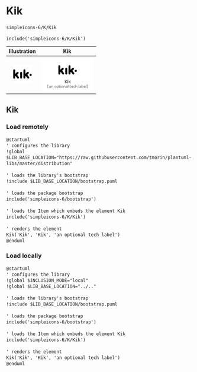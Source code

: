 # Kik


```text
simpleicons-6/K/Kik
```

```text
include('simpleicons-6/K/Kik')
```



| Illustration | Kik |
| :---: | :---: |
| ![illustration for Illustration](../../simpleicons-6/K/Kik.png) | ![illustration for Kik](../../simpleicons-6/K/Kik.Local.png) |




## Kik

### Load remotely
```plantuml
@startuml
' configures the library
!global $LIB_BASE_LOCATION="https://raw.githubusercontent.com/tmorin/plantuml-libs/master/distribution"

' loads the library's bootstrap
!include $LIB_BASE_LOCATION/bootstrap.puml

' loads the package bootstrap
include('simpleicons-6/bootstrap')

' loads the Item which embeds the element Kik
include('simpleicons-6/K/Kik')

' renders the element
Kik('Kik', 'Kik', 'an optional tech label')
@enduml
```

### Load locally
```plantuml
@startuml
' configures the library
!global $INCLUSION_MODE="local"
!global $LIB_BASE_LOCATION="../.."

' loads the library's bootstrap
!include $LIB_BASE_LOCATION/bootstrap.puml

' loads the package bootstrap
include('simpleicons-6/bootstrap')

' loads the Item which embeds the element Kik
include('simpleicons-6/K/Kik')

' renders the element
Kik('Kik', 'Kik', 'an optional tech label')
@enduml
```

